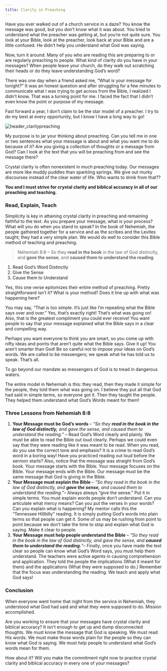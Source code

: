 ```yaml
---
title: Clarity in Preaching
---
```

Have you ever walked out of a church service in a daze? You know the message was good, but you don’t know what it was about. You tried to understand what the preacher was getting at, but you’re not quite sure. You look at your Bible, look at the preacher, look back at your Bible and are a little confused. He didn’t help you understand what God was saying.

Now, turn it around. Many of you who are reading this are preparing to or are regularly preaching to people. What kind of clarity do you have in your messages? When people leave your church, do they walk out scratching their heads or do they leave understanding God’s word?

There was one day when a friend asked me, “What is your message for tonight?” It was an honest question and after struggling for a few minutes to communicate what I was trying to get across from the Bible, I realized I didn’t know. That was a turning point for me. I faced the fact that I didn’t even know the point or purpose of my message.

Fast forward a year, I don’t claim to be the star model of a preacher. I try to do my best at every opportunity, but I know I have a long way to go!

![header_claritypreaching](https://web.archive.org/web/20180413135031im_/http://www.worldevangelism.net/wp-content/uploads/2015/02/header_claritypreaching.png)

My purpose is to jar your thinking about preaching. Can you tell me in one or two sentences what your message is about and what you want me to do because of it? Are you giving a collection of thoughts or a message from God? Can I look at the text that you will be preaching from and see the message there?

Crystal clarity is often nonexistent in much preaching today. Our messages are more like muddy puddles than sparkling springs. We give out murky discourses instead of the clear water of life. Who wants to drink from that??

**You and I must strive for crystal clarity and biblical accuracy in all of our preaching and teaching.**

### Read, Explain, Teach

Simplicity is key in attaining crystal clarity in preaching and remaining faithful to the text. As you prepare your message, what is your process? What will you do when you stand to speak? In the book of Nehemiah, the people gathered together for a service and as the scribes and the Levites taught; they had a very simple plan. We would do well to consider this Bible method of teaching and preaching.

> Nehemiah 8:8 – So they **read in the book** in the law of God distinctly, and **gave the sense**, and **caused them to understand the reading**.

1. Read God’s Word Distinctly
2. Give the Sense
3. Cause them to Understand

Yes, this one verse epitomizes their entire method of preaching. Pretty straightforward isn’t it? What is your method? Does it line up with what was happening here?

You may say, “That is too simple. It’s just like I’m repeating what the Bible says over and over.” Yes, that’s exactly right! That’s what was going on! Also, that is the greatest compliment you could ever receive! You want people to say that your message explained what the Bible says in a clear and compelling way.

Perhaps you want everyone to think you are smart, so you come up with nifty ideas and points that aren’t quite what the Bible says. Give it up! You aren’t smarter than God! Be so careful not to impose your ideas on God’s words. We are called to be messengers; we speak what he has told us to speak. That’s all.

To go beyond our mandate as messengers of God is to tread in dangerous waters.

The entire model in Nehemiah is this: they read, then they made it simple for the people, they told them what was going on. I believe they put all that God had said in simple terms, so everyone got it. Then they taught the people. They helped them understand what God’s Words meant for them!

### Three Lessons from Nehemiah 8:8

1. **Your Message must be God’s words** – _“So they **read in the book in the law of God distinctly,** and gave the sense, and caused them to understand the reading.”_ – Read God’s Word clearly and plainly. We must be able to read the Bible out loud clearly. Perhaps we could even say that they were reading like it was meant to be read. When you read, do you use the correct tone and emphasis? It is a crime to read God’s word in a boring way! Have you practiced reading out loud before the sermon starts? Also, notice that the message was straight from God’s book. Your message starts with the Bible. Your message focuses on the Bible. Your message ends with the Bible. Our message must be the same message that God is giving in the Bible.
2. **Your Message must explain the Bible** – _“So they read in the book in the law of God distinctly, and **gave the sense,** and caused them to understand the reading.”_– Always always “give the sense.” Put it in simple terms. You must explain words people don’t understand. Can you articulate what mercy means? Can you put the verses in your words? Can you explain what is happening? My mentor calls this the “Tennessee Hillbilly” reading. It is simply putting God’s words into plain terms so that people can get it. Some of us may be rushing from point to point because we don’t take the time to stop and explain what God is saying. Make it clear to people.
3. **Your Message must help people understand the Bible** – _“So they read in the book in the law of God distinctly, and gave the sense, and **caused them to understand the reading.**“_– Finally, once you have made the text clear so people can know what God’s Word says, you must help them understand. The teachers were active agents in causing comprehension and application. They told the people the implications (What it meant for them) and the applications (What they were supposed to do.) Remember that the focus was understanding the reading. We teach and apply what God says!

### Conclusion

When everyone went home that night from the service in Nehemiah, they understood what God had said and what they were supposed to do. Mission accomplished.

Are you working to ensure that your messages have crystal clarity and biblical accuracy? It isn’t enough to get up and dump disconnected thoughts. We must know the message that God is speaking. We must read His words. We must make those words plain for the people so they can know what God is saying. We must help people to understand what God’s words mean for them.

How about it? Will you make the commitment right now to practice crystal clarity and biblical accuracy in every one of your messages?